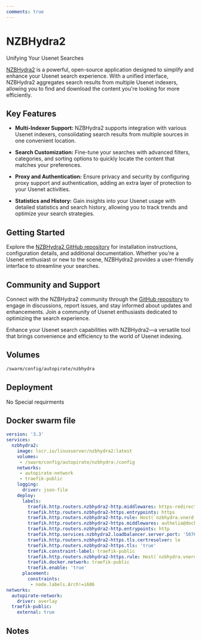```yaml
---
comments: true
---
```


# NZBHydra2

Unifying Your Usenet Searches

[NZBHydra2](https://github.com/theotherp/nzbhydra2) is a powerful, open-source application designed to simplify and enhance your Usenet search experience. With a unified interface, NZBHydra2 aggregates search results from multiple Usenet indexers, allowing you to find and download the content you're looking for more efficiently.

## Key Features

- **Multi-Indexer Support:** NZBHydra2 supports integration with various Usenet indexers, consolidating search results from multiple sources in one convenient location.

- **Search Customization:** Fine-tune your searches with advanced filters, categories, and sorting options to quickly locate the content that matches your preferences.

- **Proxy and Authentication:** Ensure privacy and security by configuring proxy support and authentication, adding an extra layer of protection to your Usenet activities.

- **Statistics and History:** Gain insights into your Usenet usage with detailed statistics and search history, allowing you to track trends and optimize your search strategies.

## Getting Started

Explore the [NZBHydra2 GitHub repository](https://github.com/theotherp/nzbhydra2) for installation instructions, configuration details, and additional documentation. Whether you're a Usenet enthusiast or new to the scene, NZBHydra2 provides a user-friendly interface to streamline your searches.

## Community and Support

Connect with the NZBHydra2 community through the [GitHub repository](https://github.com/theotherp/nzbhydra2) to engage in discussions, report issues, and stay informed about updates and enhancements. Join a community of Usenet enthusiasts dedicated to optimizing the search experience.

Enhance your Usenet search capabilities with NZBHydra2—a versatile tool that brings convenience and efficiency to the world of Usenet indexing.


## Volumes

```bash
/swarm/config/autopirate/nzbhydra
```

## Deployment
No Special requirments

## Docker swarm file
```yaml
version: '3.3'
services:
  nzbhydra2:
    image: lscr.io/linuxserver/nzbhydra2:latest
    volumes:
     - /swarm/config/autopirate/nzbhydra:/config
    networks:
     - autopirate-network
     - traefik-public
    logging:
      driver: json-file
    deploy:
      labels:
        traefik.http.routers.nzbhydra2-http.middlewares: https-redirect
        traefik.http.routers.nzbhydra2-https.entrypoints: https
        traefik.http.routers.nzbhydra2-http.rule: Host(`nzbhydra.vnerd.nl`)
        traefik.http.routers.nzbhydra2-https.middlewares: authelia@docker
        traefik.http.routers.nzbhydra2-http.entrypoints: http
        traefik.http.services.nzbhydra2.loadbalancer.server.port: '5076'
        traefik.http.routers.nzbhydra2-https.tls.certresolver: le
        traefik.http.routers.nzbhydra2-https.tls: 'true'
        traefik.constraint-label: traefik-public
        traefik.http.routers.nzbhydra2-https.rule: Host(`nzbhydra.vnerd.nl`)
        traefik.docker.network: traefik-public
        traefik.enable: 'true'
      placement:
        constraints:
         - node.labels.Arch!=i686
networks:
  autopirate-network:
    driver: overlay
  traefik-public:
    external: true
```
## Notes


